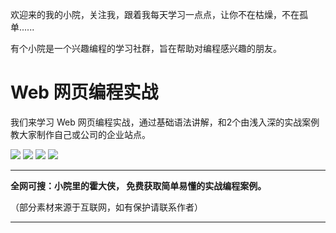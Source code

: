 欢迎来的我的小院，关注我，跟着我每天学习一点点，让你不在枯燥，不在孤单......

有个小院是一个兴趣编程的学习社群，旨在帮助对编程感兴趣的朋友。

# **Web 网页编程实战**
我们来学习 Web 网页编程实战，通过基础语法讲解，和2个由浅入深的实战案例教大家制作自己或公司的企业站点。

![](https://ucc.alicdn.com/pic/developer-ecology/cf3c68598de74711ba622346dab21cd0.png)
![](https://ucc.alicdn.com/pic/developer-ecology/194ee540684e4ba389375c889d3284d4.png)
![](https://ucc.alicdn.com/pic/developer-ecology/5af21af652504565894378557af79739.png)
![](https://ucc.alicdn.com/pic/developer-ecology/795bbf11eaf94087b9fc84dd0cc8be96.png)



****************************************************************************
**全网可搜：小院里的霍大侠， 免费获取简单易懂的实战编程案例。**


（部分素材来源于互联网，如有保护请联系作者）
****************************************************************************
